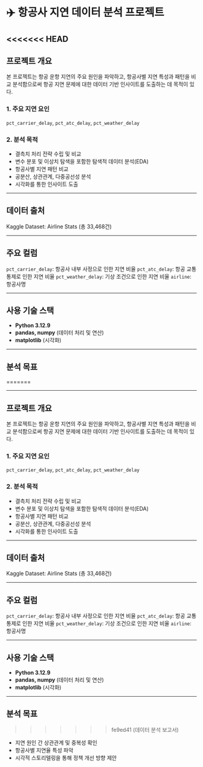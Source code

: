 # ✈️ 항공사 지연 데이터 분석 프로젝트
<<<<<<< HEAD
---

##  프로젝트 개요
본 프로젝트는 항공 운항 지연의 주요 원인을 파악하고, 항공사별 지연 특성과 패턴을 비교 분석함으로써 항공 지연 문제에 대한 데이터 기반 인사이트를 도출하는 데 목적이 있다.

### 1. 주요 지연 요인
`pct_carrier_delay`, `pct_atc_delay`, `pct_weather_delay`

### 2. 분석 목적
- 결측치 처리 전략 수립 및 비교
- 변수 분포 및 이상치 탐색을 포함한 탐색적 데이터 분석(EDA)
- 항공사별 지연 패턴 비교
- 공분산, 상관관계, 다중공선성 분석
- 시각화를 통한 인사이트 도출

---

## 데이터 출처
Kaggle Dataset: Airline Stats (총 33,468건)

---

## 주요 컬럼
`pct_carrier_delay`: 항공사 내부 사정으로 인한 지연 비율
`pct_atc_delay`: 항공 교통 통제로 인한 지연 비율
`pct_weather_delay`: 기상 조건으로 인한 지연 비율
`airline`: 항공사명

---

## 사용 기술 스택
- **Python 3.12.9**
- **pandas, numpy** (데이터 처리 및 연산)
- **matplotlib** (시각화)

- ---


## 분석 목표
=======

---

## 프로젝트 개요

본 프로젝트는 항공 운항 지연의 주요 원인을 파악하고, 항공사별 지연 특성과 패턴을 비교 분석함으로써 항공 지연 문제에 대한 데이터 기반 인사이트를 도출하는 데 목적이 있다.

### 1. 주요 지연 요인

`pct_carrier_delay`, `pct_atc_delay`, `pct_weather_delay`

### 2. 분석 목적

- 결측치 처리 전략 수립 및 비교
- 변수 분포 및 이상치 탐색을 포함한 탐색적 데이터 분석(EDA)
- 항공사별 지연 패턴 비교
- 공분산, 상관관계, 다중공선성 분석
- 시각화를 통한 인사이트 도출

---

## 데이터 출처

Kaggle Dataset: Airline Stats (총 33,468건)

---

## 주요 컬럼

`pct_carrier_delay`: 항공사 내부 사정으로 인한 지연 비율
`pct_atc_delay`: 항공 교통 통제로 인한 지연 비율
`pct_weather_delay`: 기상 조건으로 인한 지연 비율
`airline`: 항공사명

---

## 사용 기술 스택

- **Python 3.12.9**
- **pandas, numpy** (데이터 처리 및 연산)
- **matplotlib** (시각화)

---

## 분석 목표

>>>>>>> fe9ed41 (데이터 분석 보고서)
- 지연 원인 간 상관관계 및 중복성 확인
- 항공사별 지연율 특성 파악
- 시각적 스토리텔링을 통해 정책 개선 방향 제안

